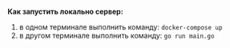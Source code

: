 **Как запустить локально сервер:**
1. в одном терминале выполнить команду: ````docker-compose up````
2. в другом терминале выполнить команду: ````go run main.go````
